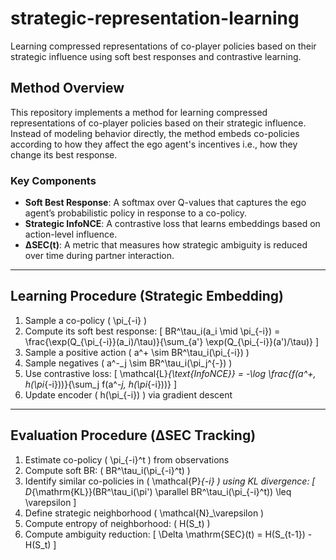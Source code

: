 # strategic-representation-learning
Learning compressed representations of co-player policies based on their strategic influence using soft best responses and contrastive learning.

## Method Overview

This repository implements a method for learning compressed representations of co-player policies based on their strategic influence. Instead of modeling behavior directly, the method embeds co-policies according to how they affect the ego agent's incentives i.e., how they change its best response.

### Key Components

- **Soft Best Response**: A softmax over Q-values that captures the ego agent’s probabilistic policy in response to a co-policy.
- **Strategic InfoNCE**: A contrastive loss that learns embeddings based on action-level influence.
- **ΔSEC(t)**: A metric that measures how strategic ambiguity is reduced over time during partner interaction.

---

## Learning Procedure (Strategic Embedding)

1. Sample a co-policy \( \pi_{-i} \)
2. Compute its soft best response:
   \[
   BR^\tau_i(a_i \mid \pi_{-i}) = \frac{\exp(Q_{\pi_{-i}}(a_i)/\tau)}{\sum_{a'} \exp(Q_{\pi_{-i}}(a')/\tau)}
   \]
3. Sample a positive action \( a^+ \sim BR^\tau_i(\pi_{-i}) \)
4. Sample negatives \( a^-_j \sim BR^\tau_i(\pi_j^{-}) \)
5. Use contrastive loss:
   \[
   \mathcal{L}_{\text{InfoNCE}} = -\log \frac{f(a^+, h(\pi_{-i}))}{\sum_j f(a^-_j, h(\pi_{-i}))}
   \]
6. Update encoder \( h(\pi_{-i}) \) via gradient descent

---

## Evaluation Procedure (ΔSEC Tracking)

1. Estimate co-policy \( \pi_{-i}^t \) from observations
2. Compute soft BR: \( BR^\tau_i(\pi_{-i}^t) \)
3. Identify similar co-policies in \( \mathcal{P}_{-i} \) using KL divergence:
   \[
   D_{\mathrm{KL}}(BR^\tau_i(\pi') \parallel BR^\tau_i(\pi_{-i}^t)) \leq \varepsilon
   \]
4. Define strategic neighborhood \( \mathcal{N}_\varepsilon \)
5. Compute entropy of neighborhood: \( H(S_t) \)
6. Compute ambiguity reduction:
   \[
   \Delta \mathrm{SEC}(t) = H(S_{t-1}) - H(S_t)
   \]
